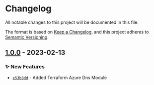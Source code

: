 # Changelog
All notable changes to this project will be documented in this file.

The format is based on [Keep a Changelog](https://keepachangelog.com/en/1.0.0/),
and this project adheres to [Semantic Versioning](https://semver.org/spec/v2.0.0.html).

## [1.0.0] - 2023-02-13
### :sparkles: New Features
- [`e53b8dd`](https://github.com/clouddrove/terraform-azure-dns/commit/e53b8dd67ae19d227bb67f99099f1700846f5769) - Added Terraform Azure Dns Module


[1.0.0]: https://github.com/clouddrove/terraform-azure-dns/compare/1.0.0...master
